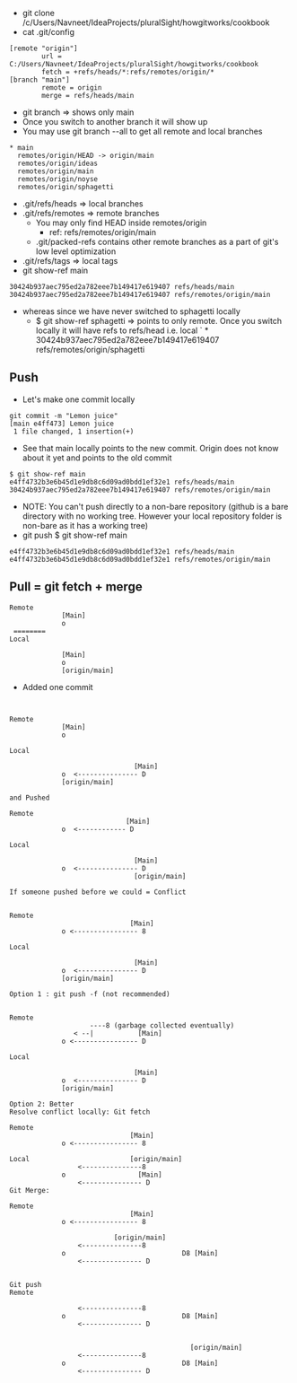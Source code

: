 *  git clone /c/Users/Navneet/IdeaProjects/pluralSight/howgitworks/cookbook
*  cat .git/config
```
[remote "origin"]
        url = C:/Users/Navneet/IdeaProjects/pluralSight/howgitworks/cookbook
        fetch = +refs/heads/*:refs/remotes/origin/*
[branch "main"]
        remote = origin
        merge = refs/heads/main
```
* git branch => shows only main
* Once you switch to another branch it will show up
* You may use git branch --all to get all remote and local branches
```
* main
  remotes/origin/HEAD -> origin/main
  remotes/origin/ideas
  remotes/origin/main
  remotes/origin/noyse
  remotes/origin/sphagetti
```
* .git/refs/heads => local branches
* .git/refs/remotes => remote branches
  * You may only find HEAD inside remotes/origin
      * ref: refs/remotes/origin/main
  * .git/packed-refs contains other remote branches as a part of git's low level optimization
* .git/refs/tags => local tags
* git show-ref main
```
30424b937aec795ed2a782eee7b149417e619407 refs/heads/main
30424b937aec795ed2a782eee7b149417e619407 refs/remotes/origin/main
```
* whereas since we have never switched to sphagetti locally
    * $ git show-ref sphagetti => points to only remote. Once you switch locally it will have refs to refs/head i.e. local
`       * 30424b937aec795ed2a782eee7b149417e619407 refs/remotes/origin/sphagetti

## Push
* Let's make one commit locally
```
git commit -m "Lemon juice"
[main e4ff473] Lemon juice
 1 file changed, 1 insertion(+)
```
* See that main locally points to the new commit. Origin does not know about it yet and points to the old commit
```
$ git show-ref main
e4ff4732b3e6b45d1e9db8c6d09ad0bdd1ef32e1 refs/heads/main
30424b937aec795ed2a782eee7b149417e619407 refs/remotes/origin/main
```
* NOTE: You can't push directly to a non-bare repository (github is a bare directory with no working tree. However your local repository folder is non-bare as it has a working tree)
* git push
$ git show-ref main
```
e4ff4732b3e6b45d1e9db8c6d09ad0bdd1ef32e1 refs/heads/main
e4ff4732b3e6b45d1e9db8c6d09ad0bdd1ef32e1 refs/remotes/origin/main
```

## Pull = git fetch + merge
```
Remote
             [Main]
             o 
 ========
Local

             [Main]
             o
             [origin/main]
```
* Added one commit
```


Remote
             [Main]
             o 

Local

                               [Main]
             o  <--------------- D
             [origin/main]

and Pushed

Remote
                             [Main]
             o  <------------ D

Local

                               [Main]
             o  <--------------- D
                               [origin/main]

If someone pushed before we could = Conflict


Remote
                              [Main]
             o <---------------- 8

Local

                               [Main]
             o  <--------------- D
             [origin/main]

Option 1 : git push -f (not recommended)


Remote
                    ----8 (garbage collected eventually)
                < --|           [Main]
             o <---------------- D

Local

                               [Main]
             o  <--------------- D
             [origin/main]

Option 2: Better
Resolve conflict locally: Git fetch

Remote
                              [Main]
             o <---------------- 8

Local                         [origin/main]
                 <---------------8
             o                  [Main]
                 <--------------- D
Git Merge:

Remote
                              [Main]
             o <---------------- 8

                          [origin/main]
                 <---------------8
             o                             D8 [Main]
                 <--------------- D
             

Git push
Remote
                          
                 <---------------8   
             o                             D8 [Main]
                 <--------------- D
             

                                             [origin/main]
                 <---------------8   
             o                             D8 [Main]
                 <--------------- D
             

